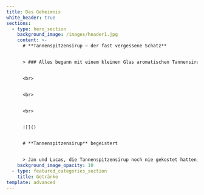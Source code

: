 ```yaml
---
title: Das Geheimnis
white_header: true
sections:
  - type: hero_section
    background_image: /images/header1.jpg
    content: >-
      # **Tannenspitzensirup – der fast vergessene Schatz**


      > ### Alles begann mit einem kleinen Glas aromatischen Tannensirup, mit dem Kathrin eines Tages Jan und Lucas beim Kochen überraschte, nachdem Sie im Schwarzwald fleißig Baumwipfel eingekocht hatte. Ursprünglich kommt Kathrin aus dem Schwarzwald und wuchs mit dem seltenen Sirup auf. Schon vor einigen Jahren wollte sie Großmutters Rezept nachkochen, damit das seltene Wissen und die süße Köstlichkeit nicht in Vergessenheit geraten. Selbst im Schwarzwald gibt es kaum noch Personen, die den Aufwand der sorgfältigen Handlese und der zeitintensiven Verarbeitung der Tannenspitzen betreiben. Dabei steckt so viel in diesem wertvollen Naturprodukt.


      <br>


      <br>


      <br>


      ![]()


      # **Tannenspitzensirup** begeistert


      > Jan und Lucas, die Tannenspitzensirup noch nie gekostet hatten, waren von dem aromatischen Naturprodukt begeistert. Und schon war die Idee geboren, dieses Wissen, um die Köstlichkeiten des regionalen Produkts, nicht in Vergessenheit geraten zu lassen.
    background_image_opacity: 10
  - type: featured_categories_section
    title: Getränke
template: advanced
---
```

